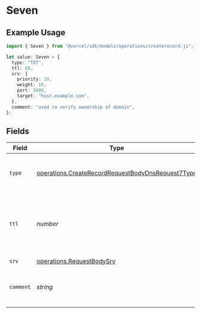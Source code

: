# Seven

## Example Usage

```typescript
import { Seven } from "@vercel/sdk/models/operations/createrecord.js";

let value: Seven = {
  type: "TXT",
  ttl: 60,
  srv: {
    priority: 10,
    weight: 10,
    port: 5000,
    target: "host.example.com",
  },
  comment: "used to verify ownership of domain",
};
```

## Fields

| Field                                                                                                                  | Type                                                                                                                   | Required                                                                                                               | Description                                                                                                            | Example                                                                                                                |
| ---------------------------------------------------------------------------------------------------------------------- | ---------------------------------------------------------------------------------------------------------------------- | ---------------------------------------------------------------------------------------------------------------------- | ---------------------------------------------------------------------------------------------------------------------- | ---------------------------------------------------------------------------------------------------------------------- |
| `type`                                                                                                                 | [operations.CreateRecordRequestBodyDnsRequest7Type](../../models/operations/createrecordrequestbodydnsrequest7type.md) | :heavy_check_mark:                                                                                                     | The type of record, it could be one of the valid DNS records.                                                          |                                                                                                                        |
| `ttl`                                                                                                                  | *number*                                                                                                               | :heavy_minus_sign:                                                                                                     | The TTL value. Must be a number between 60 and 2147483647. Default value is 60.                                        | 60                                                                                                                     |
| `srv`                                                                                                                  | [operations.RequestBodySrv](../../models/operations/requestbodysrv.md)                                                 | :heavy_check_mark:                                                                                                     | N/A                                                                                                                    |                                                                                                                        |
| `comment`                                                                                                              | *string*                                                                                                               | :heavy_minus_sign:                                                                                                     | A comment to add context on what this DNS record is for                                                                | used to verify ownership of domain                                                                                     |